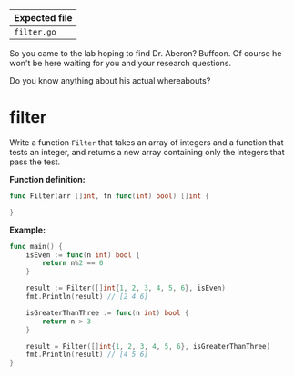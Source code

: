 | Expected file |
| ------------- |
| `filter.go`   |

<p data-story-username="miranda_rh">So you came to the lab hoping to find Dr. Aberon? Buffoon. Of course he won't be here waiting for you and your research questions.</p>

<p data-story-username="di0n">Do you know anything about his actual whereabouts?</p>

# filter

Write a function `Filter` that takes an array of integers and a function that tests an integer, and returns a new array containing only the integers that pass the test.

**Function definition:**

```go
func Filter(arr []int, fn func(int) bool) []int {

}
```

**Example:**

```go
func main() {
    isEven := func(n int) bool {
        return n%2 == 0
    }

    result := Filter([]int{1, 2, 3, 4, 5, 6}, isEven)
    fmt.Println(result) // [2 4 6]

    isGreaterThanThree := func(n int) bool {
        return n > 3
    }

    result = Filter([]int{1, 2, 3, 4, 5, 6}, isGreaterThanThree)
    fmt.Println(result) // [4 5 6]
}
```
